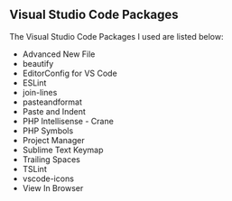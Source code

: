 ## Visual Studio Code Packages

The Visual Studio Code Packages I used are listed below:

- Advanced New File
- beautify
- EditorConfig for VS Code
- ESLint
- join-lines
- pasteandformat
- Paste and Indent
- PHP Intellisense - Crane
- PHP Symbols
- Project Manager
- Sublime Text Keymap
- Trailing Spaces
- TSLint
- vscode-icons
- View In Browser
